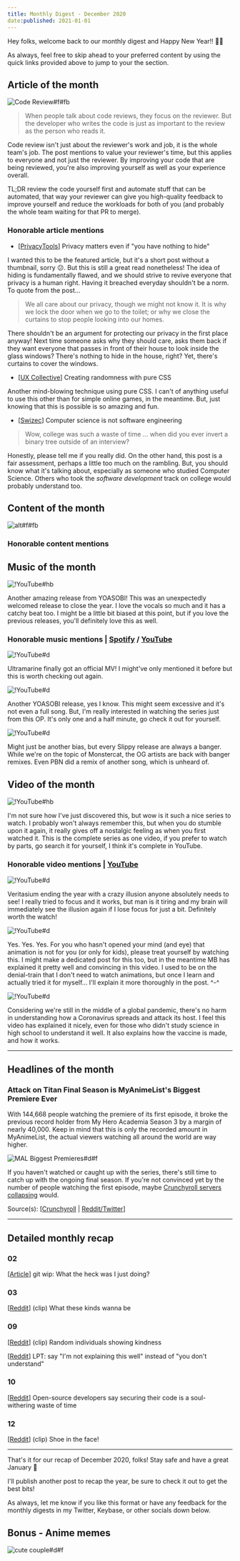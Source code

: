 ```yaml
---
title: Monthly Digest - December 2020
date:published: 2021-01-01
---
```


Hey folks, welcome back to our monthly digest and Happy New Year!! 🥳🎉

As always, feel free to skip ahead to your preferred content by using the quick links provided above to jump to your the section.

## Article of the month

![Code Review#f#fb](https://mtlynch.io/code-review-love/cover.png "[How to Make Your Code Reviewer Fall in Love with You](https://mtlynch.io/code-review-love/) by Michael Lynch")

> When people talk about code reviews, they focus on the reviewer. But the developer who writes the code is just as important to the review as the person who reads it.

Code review isn't just about the reviewer's work and job, it is the whole team's job. The post mentions to value your reviewer's time, but this applies to everyone and not just the reviewer. By improving your code that are being reviewed, you're also improving yourself as well as your experience overall.

TL;DR review the code yourself first and automate stuff that can be automated, that way your reviewer can give you high-quality feedback to improve yourself and reduce the workloads for both of you (and probably the whole team waiting for that PR to merge).

### Honorable article mentions

- [[PrivacyTools](https://write.privacytools.io/freddy/why-privacy-matters-even-if-you-have-nothing-to-hide)] Privacy matters even if "you have nothing to hide"

I wanted this to be the featured article, but it's a short post without a thumbnail, sorry 😕. But this is still a great read nonetheless! The idea of hiding is fundamentally flawed, and we should strive to revive everyone that privacy is a human right. Having it breached everyday shouldn't be a norm. To quote from the post...

> We all care about our privacy, though we might not know it. It is why we lock the door when we go to the toilet; or why we close the curtains to stop people looking into our homes.

There shouldn't be an argument for protecting our privacy in the first place anyway! Next time someone asks why they should care, asks them back if they want everyone that passes in front of their house to look inside the glass windows? There's nothing to hide in the house, right? Yet, there's curtains to cover the windows.

- [[UX Collective](https://uxdesign.cc/creating-randomness-with-pure-css-a990dafcd569)] Creating randomness with pure CSS

Another mind-blowing technique using pure CSS. I can't of anything useful to use this other than for simple online games, in the meantime. But, just knowing that this is possible is so amazing and fun.

- [[Swizec](https://swizec.com/blog/computer-science-is-not-software-engineering)] Computer science is not software engineering

> Wow, college was such a waste of time ... when did you ever invert a binary tree outside of an interview?

Honestly, please tell me if you really did. On the other hand, this post is a fair assessment, perhaps a little too much on the rambling. But, you should know what it's talking about, especially as someone who studied Computer Science. Others who took the *software development* track on college would probably understand too.

## Content of the month

![alt#f#fb]({link} "caption")

### Honorable content mentions

## Music of the month

![!YouTube#hb](vd3IlOjSUGQ "[[Spotify](spotify:track:6wKmxUeMJAoz2GpMrw95z5)] YOASOBI「ハルカ」 (Haruka)")

Another amazing release from YOASOBI! This was an unexpectedly welcomed release to close the year. I love the vocals so much and it has a catchy beat too. I might be a little bit biased at this point, but if you love the previous releases, you'll definitely love this as well.

### Honorable music mentions | [Spotify](spotify:playlist:5kV8nVYgylds5wxuVGuctC) / [YouTube](https://www.youtube.com/playlist?list=PLtthNj7yut55qVn14CrIoYAWQ5y7Pw8td)

![!YouTube#d](Y4nEEZwckuU "[[Spotify](spotify:track:0T4AitQuq8IJhWBWuZwkFA)] YOASOBI「群青」 (Ultramarine)")

Ultramarine finally got an official MV! I might've only mentioned it before but this is worth checking out again.

![!YouTube#d](LJBHySglLXU "[[YouTube/NetflixAnime](https://www.youtube.com/watch?v=-5M4lbEpn6c)] YOASOBI 『怪物』 (Kaibutsu) / BEASTARS Season 2 OP")

Another YOASOBI release, yes I know. This might seem excessive and it's not even a full song. But, I'm really interested in watching the series just from this OP. It's only one and a half minute, go check it out for yourself.

![!YouTube#d](H8bgjgZu3Ww "[[Spotify](spotify:track:3CExJpkcpoKeu1ETWlgT8B)] Slippy & Danyka Nadeau - Resonate")

Might just be another bias, but every Slippy release are always a banger. While we're on the topic of Monstercat, the OG artists are back with banger remixes. Even PBN did a remix of another song, which is unheard of.

## Video of the month

![!YouTube#hb](8PyiA7o8LLE "Honobono Log")

I'm not sure how I've just discovered this, but wow is it such a nice series to watch. I probably won't always remember this, but when you do stumble upon it again, it really gives off a nostalgic feeling as when you first watched it. This is the complete series as one video, if you prefer to watch by parts, go search it for yourself, I think it's complete in YouTube.

### Honorable video mentions | [YouTube](https://www.youtube.com/playlist?list=PLtthNj7yut574E71vVR0sYZ14qWQS-eYb)

![!YouTube#d](dBap_Lp-0oc "The Illusion You Need To See")

Veritasium ending the year with a crazy illusion anyone absolutely needs to see! I really tried to focus and it works, but man is it tiring and my brain will immediately see the illusion again if I lose focus for just a bit. Definitely worth the watch!

![!YouTube#d](fb3cvohPsRY "Animation is For Everyone")

Yes. Yes. Yes. For you who hasn't opened your mind (and eye) that animation is not for you (or only for kids), please treat yourself by watching this. I might make a dedicated post for this too, but in the meantime MB has explained it pretty well and convincing in this video. I used to be on the denial-train that I don't need to watch animations, but once I learn and actually tried it for myself... I'll explain it more thoroughly in the post. ^-^

![!YouTube#d](-92HQA0GcI8 "Inside the Lab That Invented the COVID-19 Vaccine")

Considering we're still in the middle of a global pandemic, there's no harm in understanding how a Coronavirus spreads and attack its host. I feel this video has explained it nicely, even for those who didn't study science in high school to understand it well. It also explains how the vaccine is made, and how it works.

***

## Headlines of the month

### Attack on Titan Final Season is MyAnimeList's Biggest Premiere Ever

With 144,668 people watching the premiere of its first episode, it broke the previous record holder from My Hero Academia Season 3 by a margin of nearly 40,000. Keep in mind that this is only the recorded amount in MyAnimeList, the actual viewers watching all around the world are way higher.

![MAL Biggest Premieres#d#f](https://img1.ak.crunchyroll.com/i/spire4/52b7bb0aee433aa9a2a4e2c7c4bae4f51607957218_main.jpg "MyAnimeList Biggest Premieres Chart")

If you haven't watched or caught up with the series, there's still time to catch up with the ongoing final season. If you're not convinced yet by the number of people watching the first episode, maybe [Crunchyroll servers collapsing](https://twitter.com/Crunchyroll/status/1335692289427918848) would.

Source(s): [[Crunchyroll](https://www.crunchyroll.com/anime-news/2020/12/14-1/attack-on-titan-final-season-is-myanimelists-biggest-premiere-ever) | [Reddit/Twitter](https://www.reddit.com/r/anime/comments/k86jd5/crunchyroll_servers_collapsed_due_to_amount_of/)]

***

## Detailed monthly recap

### 02

[[Article](https://carolynvanslyck.com/blog/2020/12/git-wip/)] git wip: What the heck was I just doing?

### 03

[[Reddit](https://www.reddit.com/r/Unexpected/comments/k5pu7h/aww_thats_so_nice/)] (clip) What these kinds wanna be

### 09

[[Reddit](https://www.reddit.com/r/nextfuckinglevel/comments/k9k359/random_individuals_showing_their_kindness_towards/)] (clip) Random individuals showing kindness

[[Reddit](https://www.reddit.com/r/LifeProTips/comments/k9jqff/lpt_say_im_not_explaining_this_well_instead_of/)] LPT: say "I'm not explaining this well" instead of "you don't understand"

### 10

[[Reddit](https://www.reddit.com/r/webdev/comments/kah2yj/opensource_developers_say_securing_their_code_is/)] Open-source developers say securing their code is a soul-withering waste of time

### 12

[[Reddit](https://www.reddit.com/r/FUCKYOUINPARTICULAR/comments/kbdhjj/shoe_in_the_face/)] (clip) Shoe in the face!

***

That's it for our recap of December 2020, folks! Stay safe and have a great January 👋

I'll publish another post to recap the year, be sure to check it out to get the best bits!

As always, let me know if you like this format or have any feedback for the monthly digests in my Twitter, Keybase, or other socials down below.

## Bonus - Anime memes

![cute couple#d#f](https://preview.redd.it/ghtmmaxx8q261.jpg?width=640&crop=smart&auto=webp&s=e37802bd6e3a5a80dc894baac84dbcf6ef25f090 "[[Reddit](https://www.reddit.com/r/wholesomeanimemes/comments/k54x2c/goodbye_kiss_karakai_jouzu_no_takagisan/)] Goodbye kiss [Karakai Jouzu No Takagi-san]")
